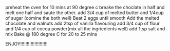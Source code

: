 preheat the oven for 10 mins at 90 degree c
breake the choclate in half and melt one half and saute the other.
add 3/4 cup of melted butter and 1/4cup of sugar (comine the both well)
Beat 2 eggs until smooth
Add the melted chocolate and walnuts
add 2tsp of vanilla flavouring
add 3/4 cup of flour and 1/4 cup of cocoa powder(mix all the ingriedients well)
add 1tsp salt and mix 
Bake @ 180 degree C for 20 to 25 mins


ENJOY!!!!!!!!!!!!!!!!!!!!!
